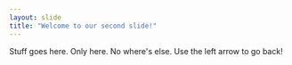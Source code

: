 ```yaml
---
layout: slide
title: "Welcome to our second slide!"
---
```

Stuff goes here.  Only here.  No where's else.
Use the left arrow to go back!
